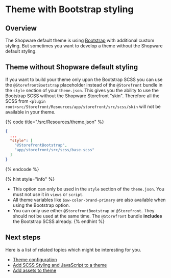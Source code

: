 # Theme with Bootstrap styling

## Overview

The Shopware default theme is using [Bootstrap](https://getbootstrap.com/) with additional custom styling. But sometimes you want to develop a theme without the Shopware default styling.

## Theme without Shopware default styling

If you want to build your theme only upon the Bootstrap SCSS you can use the `@StorefrontBootstrap` placeholder instead of the `@Storefront` bundle in the `style` section of your `theme.json`.
This gives you the ability to use the Bootstrap SCSS without the Shopware Storefront "skin". Therefore all the SCSS from `<plugin root>src/Storefront/Resources/app/storefront/src/scss/skin` will not be available in your theme.

{% code title="<plugin root>/src/Resources/theme.json" %}
```json
{
  ...
  "style": [
    "@StorefrontBootstrap",
    "app/storefront/src/scss/base.scss"
  ]
}
```
{% endcode %}

{% hint style="info" %}
* This option can only be used in the `style` section of the `theme.json`. You must not use it in `views` or `script`.
* All theme variables like `$sw-color-brand-primary` are also available when using the Bootstrap option.
* You can only use either `@StorefrontBootstrap` or `@Storefront`. They should not be used at the same time. The `@Storefront` bundle **includes** the Bootstrap SCSS already.
{% endhint %}

## Next steps

Here is a list of related topics which might be interesting for you.

* [Theme configuration](./theme-configuration.md)
* [Add SCSS Styling and JavaScript to a theme](./add-css-js-to-theme.md)
* [Add assets to theme](./add-assets-to-theme.md)
